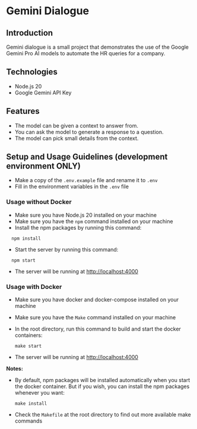 # Gemini Dialogue

## Introduction
Gemini dialogue is a small project that demonstrates the use of the Google Gemini Pro AI models to automate the HR
queries for a company.

## Technologies
- Node.js 20
- Google Gemini API Key

## Features
- The model can be given a context to answer from.
- You can ask the model to generate a response to a question.
- The model can pick small details from the context.

## Setup and Usage Guidelines (development environment ONLY)

- Make a copy of the `.env.example` file and rename it to `.env`
- Fill in the environment variables in the `.env` file

### Usage without Docker
- Make sure you have Node.js 20 installed on your machine
- Make sure you have the `npm` command installed on your machine
- Install the npm packages by running this command:
```shell
  npm install
```
- Start the server by running this command:
```shell
  npm start
```
- The server will be running at [http://localhost:4000](http://localhost:4000)

### Usage with Docker
- Make sure you have docker and docker-compose installed on your machine
- Make sure you have the `Make` command installed on your machine

- In the root directory, run this command to build and start the docker containers:
  ```shell
  make start
  ```
- The server will be running at [http://localhost:4000](http://localhost:4000)

**Notes:**
- By default, npm packages will be installed automatically when you start the docker container. But if you wish, you can install the npm packages whenever you want:
  ```shell
  make install
  ```
- Check the `Makefile` at the root directory to find out more available make commands